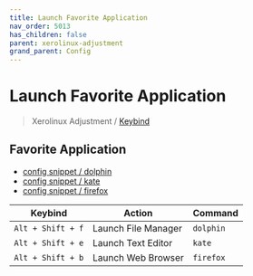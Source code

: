 ```yaml
---
title: Launch Favorite Application
nav_order: 5013
has_children: false
parent: xerolinux-adjustment
grand_parent: Config
---
```



# Launch Favorite Application

> Xerolinux Adjustment / [Keybind](https://samwhelp.github.io/xerolinux-adjustment/read/config/xerolinux-adjustment/keybind.html)


## Favorite Application

* [config snippet / dolphin](https://github.com/samwhelp/note-about-xerolinux/blob/gh-pages/_demo/adjustment/xerolinux/part/xerolinux-keybind-main/config/xerolinux/kglobalshortcutsrc#L269-L271)
* [config snippet / kate](https://github.com/samwhelp/note-about-xerolinux/blob/gh-pages/_demo/adjustment/xerolinux/part/xerolinux-keybind-main/config/xerolinux/kglobalshortcutsrc#L273-L275)
* [config snippet / firefox](https://github.com/samwhelp/note-about-xerolinux/blob/gh-pages/_demo/adjustment/xerolinux/part/xerolinux-keybind-main/config/xerolinux/kglobalshortcutsrc#L13-L17)

| Keybind          | Action           | Command     |
| ----------------- | -------------- | ------------ |
| `Alt + Shift + f` | Launch File Manager | `dolphin` |
| `Alt + Shift + e` | Launch Text Editor | `kate`   |
| `Alt + Shift + b` | Launch Web Browser | `firefox`    |

